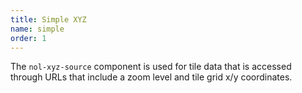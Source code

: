 ```yaml
---
title: Simple XYZ
name: simple
order: 1
---
```


The `nol-xyz-source` component is used for tile data that is accessed through URLs that include a zoom level and tile grid x/y coordinates.